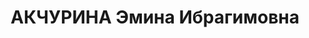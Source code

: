 ---
title: АКЧУРИНА Эмина Ибрагимовна
description: 'Род. в 1897, Симбирск (по другим данным - Самарская губ.? д. Тимошкино),
  татарка, обр.: среднее, б/п. Проживала: Москва, Малый Татарский пер., д. 4, кв.
  1. Секретарь-переводчица в Посольстве Турции в СССР.

  Арестована 04.09.1937. Обв. в шпионаже в пользу Турции и участии в антисоветской
  татарской националистической диверсионной организации. Приговор: ВК ВС СССР, 04.11.1937
  – ВМН. Расстреляна 04.11.1937, г.Москва.

  Реабилитирована ГВП РФ 14.04.1992'
---